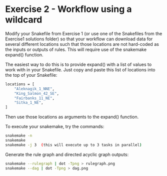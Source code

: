 # Exercise 2 - Workflow using a wildcard

Modify your Snakefile from Exercise 1 (or use one of the Snakefiles from
the Exercise1 solutions folder) so that your workflow can download
data for several different locations such that those locations are not
hard-coded as the inputs or outputs of rules. This will require use of the 
snakemake expand() function.

The easiest way to do this is to provide expand() with a list of values
to work with in your Snakefile. Just copy and paste this list of locations
into the top of your Snakefile:

```bash
locations = [ 
	"Aleknagik_1_NNE",
	"King_Salmon_42_SE",
	"Fairbanks_11_NE",
	"Sitka_1_NE",
]
```

Then use those locations as arguments to the expand() function.

To execute your snakemake, try the commands:

```bash
snakemake -n
snakemake
snakemake -j 3	(this will execute up to 3 tasks in parallel)
```

Generate the rule graph and directed acyclic graph outputs:

```bash
snakemake --rulegraph | dot -Tpng > rulegraph.png
snakemake --dag | dot -Tpng > dag.png
```

